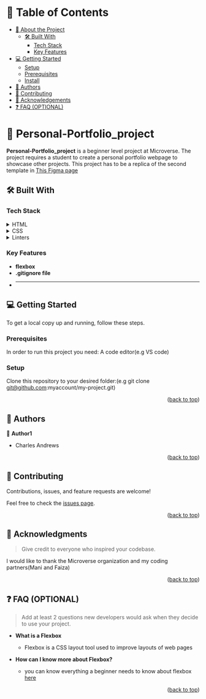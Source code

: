 

# 📗 Table of Contents

- [📖 About the Project](#about-project)
  - [🛠 Built With](#built-with)
    - [Tech Stack](#tech-stack)
    - [Key Features](#key-features)
- [💻 Getting Started](#getting-started)
  - [Setup](#setup)
  - [Prerequisites](#prerequisites)
  - [Install](#install)
- [👥 Authors](#authors)
- [🤝 Contributing](#contributing)
- [🙏 Acknowledgements](#acknowledgements)
- [❓ FAQ (OPTIONAL)](#faq)


# 📖 Personal-Portfolio_project <a name="about-project"></a>


**Personal-Portfolio_project** is a beginner level project at Microverse. The project requires a student to create a personal portfolio webpage to showcase other projects. This project has to be a replica of the second template in <a href="https://www.figma.com/file/l7SqJ3ZfkAKih9sFxvWSR4/Microverse-Student-Project-1?node-id=48-27&t=OXd5OuNgyoNdzlSz-0">This Figma page</a> 

## 🛠 Built With <a name="built-with"></a>

### Tech Stack <a name="tech-stack"></a>


<details>
  <summary>HTML</summary>
</details>

<details>
  <summary>CSS</summary>
</details>

<details>
  <summary>Linters</summary>
</details>

### Key Features <a name="key-features"></a>

- **flexbox**
- **.gitignore file**
- ****


## 💻 Getting Started <a name="getting-started"></a>

To get a local copy up and running, follow these steps.

### Prerequisites

In order to run this project you need: A code editor(e.g VS code)

### Setup

Clone this repository to your desired folder:(e.g git clone git@github.com:myaccount/my-project.git)


<p align="right">(<a href="#readme-top">back to top</a>)</p>

## 👥 Authors <a name="authors"></a>


👤 **Author1**

- Charles Andrews


<p align="right">(<a href="#readme-top">back to top</a>)</p>


## 🤝 Contributing <a name="contributing"></a>

Contributions, issues, and feature requests are welcome!

Feel free to check the [issues page](../../issues/).

<p align="right">(<a href="#readme-top">back to top</a>)</p>


## 🙏 Acknowledgments <a name="acknowledgements"></a>

> Give credit to everyone who inspired your codebase.

I would like to thank the Microverse organization and my coding partners(Mani and Faiza)

<p align="right">(<a href="#readme-top">back to top</a>)</p>


## ❓ FAQ (OPTIONAL) <a name="faq"></a>

> Add at least 2 questions new developers would ask when they decide to use your project.

- **What is a Flexbox**

  - Flexbox is a CSS layout tool used to improve layouts of web pages

- **How can I know more about Flexbox?**

  - you can know everything a beginner needs to know about flexbox <a href="https://css-tricks.com/snippets/css/a-guide-to-flexbox/">here</a>

<p align="right">(<a href="#readme-top">back to top</a>)</p>


